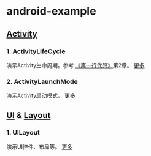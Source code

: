 # android-example

## [Activity](http://luoml.coding.me/2016/08/31/android-activity/ "Activity")
### 1. ActivityLifeCycle
演示Activity生命周期。参考
[《第一行代码》](http://blog.csdn.net/guolin_blog/article/details/26365913 "郭神's blog")第2章。
[更多](/ActivityLifeCycle/README.md)
<br>

### 2. ActivityLaunchMode
演示Activity启动模式。 [更多](/ActivityLaunchMode/README.md)
<br>

## [UI](https://developer.android.com/guide/topics/ui/overview.html "UI") & [Layout](https://developer.android.com/guide/topics/ui/declaring-layout.html "Layout")
### 1. UILayout
演示UI控件、布局等。 [更多](/UILayout/README.md)
<br>